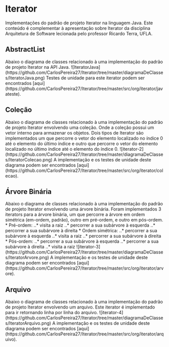 # Iterator

Implementações do padrão de projeto Iterator na linguagem Java. Este conteúdo é complementar à apresentação sobre Iterator da disciplina Arquitetura de Software lecionada pelo professor Ricardo Terra, UFLA. 

<h2> AbstractList </h2>
Abaixo o diagrama de classes relacionado à uma implementação do padrão de projeto Iterator na API Java.
![IteratorJava] (https://github.com/CarlosPereira27/Iterator/tree/master/diagramaDeClasses/IteratorJava.png)
Testes de unidade para este iterator podem ser encontrados [aqui] (https://github.com/CarlosPereira27/Iterator/tree/master/src/org/iterator/javateste).

<h2> Coleção </h2>
Abaixo o diagrama de classes relacionado à uma implementação do padrão de projeto Iterator envolvendo uma coleção. Onde a coleção possui um vetor interno para armazenar os objetos. Dois tipos de Iterator são implementados um que percorre o vetor do elemento localizado no índice 0 até o elemento do último índice e outro que percorre o vetor do elemento localizado no último índice até o elemento do índice 0.
![iterator-2] (https://github.com/CarlosPereira27/Iterator/tree/master/diagramaDeClasses/IteratorColecao.png)
A implementação e os testes de unidade deste diagrama podem ser encontrados [aqui] (https://github.com/CarlosPereira27/Iterator/tree/master/src/org/iterator/colecao).

<h2> Árvore Binária </h2>
Abaixo o diagrama de classes relacionado à uma implementação do padrão de projeto Iterator envolvendo uma árvore binária. Foram implementados 3 iterators para a árvore binária, um que percorre a árvore em ordem simétrica (em-ordem, padrão), outro em pré-ordem, e outro em pós-ordem.
* Pré-ordem:
..* visita a raiz
..* percorrer a sua subárvore à esquerda 
..* percorrer a sua subárvore à direita 
* Ordem simétrica:
..* percorrer a sua subárvore à esquerda 
..* visita a raiz
..* percorrer a sua subárvore à direita 
* Pós-ordem:
..* percorrer a sua subárvore à esquerda 
..* percorrer a sua subárvore à direita 
..* visita a raiz
![iterator-3] (https://github.com/CarlosPereira27/Iterator/tree/master/diagramaDeClasses/IteratorArvore.png)
A implementação e os testes de unidade deste diagrama podem ser encontrados [aqui] (https://github.com/CarlosPereira27/Iterator/tree/master/src/org/iterator/arvore).

<h2> Arquivo </h2>
Abaixo o diagrama de classes relacionado à uma implementação do padrão de projeto Iterator envolvendo um arquivo. Este iterator é implementado para ir retornando linha por linha do arquivo.
![iterator-4] (https://github.com/CarlosPereira27/Iterator/tree/master/diagramaDeClasses/IteratorArquivo.png)
A implementação e os testes de unidade deste diagrama podem ser encontrados [aqui] (https://github.com/CarlosPereira27/Iterator/tree/master/src/org/iterator/arquivo).
